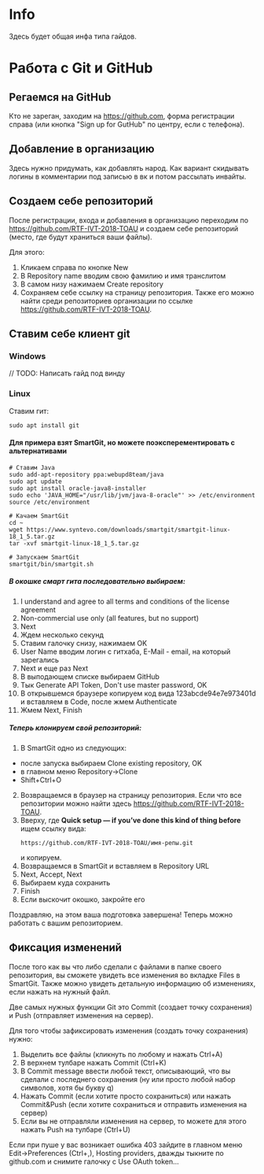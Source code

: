 # Info

Здесь будет общая инфа типа гайдов.

# Работа с Git и GitHub
## Регаемся на GitHub
Кто не зареган, заходим на https://github.com, форма регистрации справа 
(или кнопка "Sign up for GutHub" по центру, если с телефона).

## Добавление в организацию
Здесь нужно придумать, как добавлять народ. Как вариант скидывать логины в комментарии под записью в вк и потом рассылать инвайты.

## Создаем себе репозиторий
После регистрации, входа и добавления в организацию переходим по https://github.com/RTF-IVT-2018-TOAU и 
создаем себе репозиторий (место, где будут храниться ваши файлы).

Для этого:
1. Кликаем справа по кнопке New
2. В Repository name вводим свою фамилию и имя транслитом
3. В самом низу нажимаем Create repository
4. Сохраняем себе ссылку на страницу репозитория. Также его можно найти среди 
репозиториев организации по ссылке https://github.com/RTF-IVT-2018-TOAU.

## Ставим себе клиент git
### Windows
// TODO: Напиcать гайд под винду
 
### Linux
Ставим гит:
```
sudo apt install git
```
#### Для примера взят SmartGit, но можете поэксперементировать с альтернативами
```
# Ставим Java
sudo add-apt-repository ppa:webupd8team/java
sudo apt update
sudo apt install oracle-java8-installer
sudo echo 'JAVA_HOME="/usr/lib/jvm/java-8-oracle"' >> /etc/environment
source /etc/environment

# Качаем SmartGit
cd ~
wget https://www.syntevo.com/downloads/smartgit/smartgit-linux-18_1_5.tar.gz
tar -xvf smartgit-linux-18_1_5.tar.gz

# Запускаем SmartGit
smartgit/bin/smartgit.sh
```

##### В окошке смарт гита последовательно выбираем:
1. I understand and agree to all terms and conditions of the license agreement
2. Non-commercial use only (all features, but no support)
3. Next
4. Ждем несколько секунд
5. Ставим галочку снизу, нажимаем OK
6. User Name вводим логин с гитхаба, E-Mail - email, на который зарегались
7. Next и еще раз Next
8. В выподающем списке выбираем GitHub
9. Тык Generate API Token, Don't use master password, OK
10. В открывшемся браузере копируем код вида 123abcde94e7e973401d и вставляем в Code, после жмем Authenticate
11. Жмем Next, Finish

##### Теперь клонируем свой репозиторий:
1. В SmartGit одно из следующих:
  - после запуска выбираем Clone existing repository, OK
  - в главном меню Repository->Clone
  - Shift+Ctrl+O
2. Возвращаемся в браузер на страницу репозитория. Если что все репозитории можно найти здесь https://github.com/RTF-IVT-2018-TOAU.
3. Вверху, где **Quick setup — if you’ve done this kind of thing before** ищем ссылку вида:
   ```
   https://github.com/RTF-IVT-2018-TOAU/имя-репы.git
   ```
   и копируем.
4. Возвращаемся в SmartGit и вставляем в Repository URL
5. Next, Accept, Next
6. Выбираем куда сохранить
7. Finish
8. Если выскочит окошко, закройте его

Поздравляю, на этом ваша подготовка завершена! Теперь можно работать с вашим репозиторием.

## Фиксация изменений
После того как вы что либо сделали с файлами в папке своего репозитория, 
вы сможете увидеть все изменения во вкладке Files в SmartGit. Также можно увидеть детальную информацию об изменениях, 
если нажать на нужный файл.

Две самых нужных функции Git это Commit (создает точку сохранения) и Push (отправляет изменения на сервер).

Для того чтобы зафиксировать изменения (создать точку сохранения) нужно:
1. Выделить все файлы (кликнуть по любому и нажать Ctrl+A)
2. В верхнем тулбаре нажать Commit (Ctrl+K)
3. В Commit message ввести любой текст, описывающий, что вы сделали с последнего сохранения 
   (ну или просто любой набор символов, хотя бы букву q)
4. Нажать Commit (если хотите просто сохраниться) или нажать Commit&Push (если хотите сохраниться и отправить изменения на сервер)
5. Если вы не отправляли изменения на сервер, то можете для этого нажать Push на тулбаре (Ctrl+U)

Если при пуше у вас возникает ошибка 403 зайдите в главном меню Edit->Preferences (Ctrl+,), Hosting providers, 
дважды тыкните по github.com и снимите галочку с Use OAuth token...
